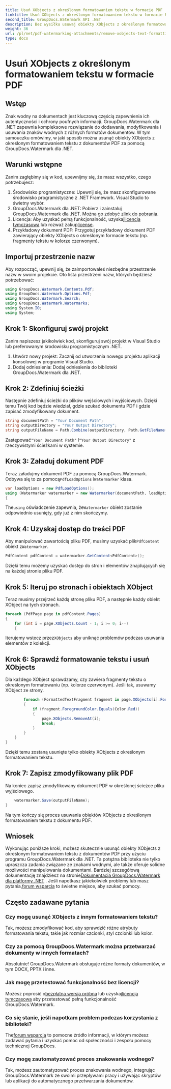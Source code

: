 ```yaml
---
title: Usuń XObjects z określonym formatowaniem tekstu w formacie PDF
linktitle: Usuń XObjects z określonym formatowaniem tekstu w formacie PDF
second_title: GroupDocs.Watermark API .NET
description: Bez wysiłku usuwaj obiekty XObjects z określonym formatowaniem tekstu z plików PDF za pomocą GroupDocs.Watermark dla .NET. Postępuj zgodnie z naszym przewodnikiem, aby bezproblemowo manipulować dokumentami.
weight: 36
url: /pl/net/pdf-watermarking-attachments/remove-xobjects-text-formatting-pdf/
type: docs
---
```

# Usuń XObjects z określonym formatowaniem tekstu w formacie PDF

## Wstęp
Znak wodny na dokumentach jest kluczową częścią zapewnienia ich autentyczności i ochrony poufnych informacji. GroupDocs.Watermark dla .NET zapewnia kompleksowe rozwiązanie do dodawania, modyfikowania i usuwania znaków wodnych z różnych formatów dokumentów. W tym samouczku omówimy, w jaki sposób można usunąć obiekty XObjects z określonym formatowaniem tekstu z dokumentów PDF za pomocą GroupDocs.Watermark dla .NET.
## Warunki wstępne
Zanim zagłębimy się w kod, upewnijmy się, że masz wszystko, czego potrzebujesz:
1. Środowisko programistyczne: Upewnij się, że masz skonfigurowane środowisko programistyczne z .NET Framework. Visual Studio to świetny wybór.
2.  GroupDocs.Watermark dla .NET: Pobierz i zainstaluj GroupDocs.Watermark dla .NET. Można go zdobyć z[link do pobrania](https://releases.groupdocs.com/Watermark/net/).
3.  Licencja: Aby uzyskać pełną funkcjonalność, uzyskaj[licencja tymczasowa](https://purchase.groupdocs.com/temporary-licencja/) lub rozważ zakup[license](https://purchase.groupdocs.com/buy).
4. Przykładowy dokument PDF: Przygotuj przykładowy dokument PDF zawierający obiekty XObjects o określonym formacie tekstu (np. fragmenty tekstu w kolorze czerwonym).

## Importuj przestrzenie nazw
Aby rozpocząć, upewnij się, że zaimportowałeś niezbędne przestrzenie nazw w swoim projekcie. Oto lista przestrzeni nazw, których będziesz potrzebować:
```csharp
using GroupDocs.Watermark.Contents.Pdf;
using GroupDocs.Watermark.Options.Pdf;
using GroupDocs.Watermark.Search;
using GroupDocs.Watermark.Watermarks;
using System.IO;
using System;
```
## Krok 1: Skonfiguruj swój projekt
Zanim napiszesz jakikolwiek kod, skonfiguruj swój projekt w Visual Studio lub preferowanym środowisku programistycznym .NET.
1. Utwórz nowy projekt: Zacznij od utworzenia nowego projektu aplikacji konsolowej w programie Visual Studio.
2. Dodaj odniesienia: Dodaj odniesienia do biblioteki GroupDocs.Watermark dla .NET.
## Krok 2: Zdefiniuj ścieżki
Następnie zdefiniuj ścieżki do plików wejściowych i wyjściowych. Dzięki temu Twój kod będzie wiedział, gdzie szukać dokumentu PDF i gdzie zapisać zmodyfikowany dokument.
```csharp
string documentPath = "Your Document Path";
string outputDirectory = "Your Output Directory";
string outputFileName = Path.Combine(outputDirectory, Path.GetFileName(documentPath));
```
 Zastępować`"Your Document Path"` I`"Your Output Directory"` z rzeczywistymi ścieżkami w systemie.
## Krok 3: Załaduj dokument PDF
 Teraz załadujmy dokument PDF za pomocą GroupDocs.Watermark. Odbywa się to za pomocą`PdfLoadOptions` i`Watermarker` klasa.
```csharp
var loadOptions = new PdfLoadOptions();
using (Watermarker watermarker = new Watermarker(documentPath, loadOptions))
{
```
 The`using` oświadczenie zapewnia, że`Watermarker` obiekt zostanie odpowiednio usunięty, gdy już z nim skończymy.
## Krok 4: Uzyskaj dostęp do treści PDF
 Aby manipulować zawartością pliku PDF, musimy uzyskać plik`PdfContent` obiekt z`Watermarker`.
```csharp
PdfContent pdfContent = watermarker.GetContent<PdfContent>();
```
Dzięki temu możemy uzyskać dostęp do stron i elementów znajdujących się na każdej stronie pliku PDF.
## Krok 5: Iteruj po stronach i obiektach XObject
Teraz musimy przejrzeć każdą stronę pliku PDF, a następnie każdy obiekt XObject na tych stronach.
```csharp
foreach (PdfPage page in pdfContent.Pages)
{
    for (int i = page.XObjects.Count - 1; i >= 0; i--)
    {
```
 Iterujemy wstecz przez`XObjects` aby uniknąć problemów podczas usuwania elementów z kolekcji.
## Krok 6: Sprawdź formatowanie tekstu i usuń XObjects
Dla każdego XObject sprawdzamy, czy zawiera fragmenty tekstu o określonym formatowaniu (np. kolorze czerwonym). Jeśli tak, usuwamy XObject ze strony.
```csharp
        foreach (FormattedTextFragment fragment in page.XObjects[i].FormattedTextFragments)
        {
            if (fragment.ForegroundColor.Equals(Color.Red))
            {
                page.XObjects.RemoveAt(i);
                break;
            }
        }
    }
}
```
Dzięki temu zostaną usunięte tylko obiekty XObjects z określonym formatowaniem tekstu.
## Krok 7: Zapisz zmodyfikowany plik PDF
Na koniec zapisz zmodyfikowany dokument PDF w określonej ścieżce pliku wyjściowego.
```csharp
    watermarker.Save(outputFileName);
}
```
Na tym kończy się proces usuwania obiektów XObjects z określonym formatowaniem tekstu z dokumentu PDF.

## Wniosek
Wykonując poniższe kroki, możesz skutecznie usunąć obiekty XObjects z określonym formatowaniem tekstu z dokumentów PDF przy użyciu programu GroupDocs.Watermark dla .NET. Ta potężna biblioteka nie tylko upraszcza zadania związane ze znakami wodnymi, ale także oferuje solidne możliwości manipulowania dokumentami. Bardziej szczegółową dokumentację znajdziesz na stronie[Dokumentacja GroupDocs.Watermark dla platformy .NET](https://tutorials.groupdocs.com/Watermark/net/) . Jeśli napotkasz jakiekolwiek problemy lub masz pytania,[forum wsparcia](https://forum.groupdocs.com/c/watermark/19) to świetne miejsce, aby szukać pomocy.
## Często zadawane pytania
### Czy mogę usunąć XObjects z innym formatowaniem tekstu?
Tak, możesz zmodyfikować kod, aby sprawdzić różne atrybuty formatowania tekstu, takie jak rozmiar czcionki, styl czcionki lub kolor.
### Czy za pomocą GroupDocs.Watermark można przetwarzać dokumenty w innych formatach?
Absolutnie! GroupDocs.Watermark obsługuje różne formaty dokumentów, w tym DOCX, PPTX i inne.
### Jak mogę przetestować funkcjonalność bez licencji?
 Możesz poprosić o[bezpłatna wersja próbna](https://releases.groupdocs.com/) lub uzyskaj[licencja tymczasowa](https://purchase.groupdocs.com/temporary-license/) aby przetestować pełną funkcjonalność GroupDocs.Watermark.
### Co się stanie, jeśli napotkam problem podczas korzystania z biblioteki?
 The[forum wsparcia](https://forum.groupdocs.com/c/watermark/19) to pomocne źródło informacji, w którym możesz zadawać pytania i uzyskać pomoc od społeczności i zespołu pomocy technicznej GroupDocs.
### Czy mogę zautomatyzować proces znakowania wodnego?
Tak, możesz zautomatyzować proces znakowania wodnego, integrując GroupDocs.Watermark ze swoimi przepływami pracy i używając skryptów lub aplikacji do automatycznego przetwarzania dokumentów.